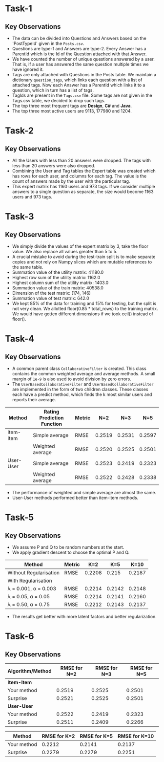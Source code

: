 # Task-1
## Key Observations
- The data can be divided into Questions and Answers based on the 'PostTypeId' given in the `Posts.csv`.
- Questions are type-1 and Answers are type-2. Every Answer has a ParentId which is the Id of the Question attached with that Answer.
- We have counted the number of unique questions answered by a user. That is, if a user has answered the same question multiple times we have ignored it.
- Tags are only attached with Questions in the Posts table. We maintain a dictionary `question_tags`, which links each question with a list of attached tags. Now each Answer has a ParentId which links it to a question, which in turn has a list of tags. 
- TagIds are present in the `Tags.csv` file. Some tags are not given in the Tags.csv table, we decided to drop such tags.
- The top three most frequent tags are **Design**, **C#** and **Java**.
- The top three most active users are 9113, 177980 and 1204.

# Task-2
## Key Observations
- All the Users with less than 20 answers were dropped. The tags with less than 20 answers were also dropped. 
- Combining the User and Tag tables the Expert table was created which has rows for each user, and columns for each tag. The value is the count of answers made by the user with the particular tag.
- This expert matrix has 1160 users and 973 tags. If we consider multiple answers to a single question as separate, the size would become 1163 users and 973 tags.

# Task-3
## Key Observations
- We simply divide the values of the expert matrix by 3, take the floor value. We also replace all values greater than 5 to 5. 
- A crucial mistake to avoid during the test-train split is to make separate copies and not rely on Numpy slices which are mutable references to the same table. 
- Summation value of the utility matrix: 41180.0
- Highest row sum of the utility matrix: 1162.0
- Highest column sum of the utility matrix: 1403.0
- Summation value of the train matrix: 40538.0
- Dimension of the test matrix: (174, 146)
- Summation value of test matrix: 642.0
- We kept 85% of the data for training and 15% for testing, but the split is not very clean. We allotted floor(0.85 * total_rows) to the training matrix. We would have gotten different dimensions if we took ceil() instead of floor().

# Task-4
## Key Observations
- A common parent class `CollaborativeFilter` is created. This class contains the common weighted average and average methods. A small margin of `1e-9` is also used to avoid division by zero errors. 
- The `UserBasedCollaborativeFilter` and `UserBasedCollaborativeFilter` are implemented in the form of two children classes. These classes each have a predict method, which finds the k most similar users and reports their average.

| Method   | Rating Prediction Function | Metric | N=2 | N=3 | N=5 |
|----------|----------------------------|--------|-----|-----|-----|
| Item-Item| Simple average  | RMSE |  0.2519   | 0.2531   | 0.2597  |
|          | Weighted average| RMSE | 0.2520 | 0.2525   |  0.2501  |
| User-User| Simple average  | RMSE | 0.2523    | 0.2419   |   0.2323 |
|          | Weighted average| RMSE |  0.2522   |  0.2428   | 0.2338 |
- The performance of weighted and simple average are almost the same.
- User-User methods performed better than item-item methods.

# Task-5
## Key Observations
- We assume P and Q to be random numbers at the start. 
- We apply gradient descent to choose the optimal P and Q.

| Method               | Metric | K=2 | K=5 | K=10 |
|----------------------|--------|-----|-----|------|
| Without Regularisation| RMSE   |  0.2208   | 0.215    |  0.2187    |
| With Regularisation   |        |     |     |      |
| λ = 0.001, α = 0.003  | RMSE   |  0.2214   |  0.2142   |  0.2148    |
| λ = 0.05, α = 0.05    | RMSE   |  0.2214   |  0.2141  |  0.2160    |
| λ = 0.50, α = 0.75    | RMSE   |  0.2212   |  0.2143   |  0.2137    |

- The results get better with more latent factors and better regularization.

# Task-6
## Key Observations

| Algorithm/Method | RMSE for N=2 | RMSE for N=3 | RMSE for N=5 |
|------------------|--------------|--------------|--------------|
| **Item-Item**        |              |              |              |
| Your method      | 0.2519 |    0.2525 |      0.2501 |
| Surprise         | 0.2521   | 0.2525 |      0.2501        |
| **User-User**        |              |              |              |
| Your method      |    0.2522 | 0.2419     | 0.2323    |
| Surprise         |   0.2511   |  0.2409 | 0.2266  |


| Method      | RMSE for K=2 | RMSE for K=5 | RMSE for K=10 |
|-------------|--------------|--------------|---------------|
| Your method |   0.2212    |   0.2141    |    0.2137    |
| Surprise    |    0.2279     |   0.2279   |   0.2251   |

